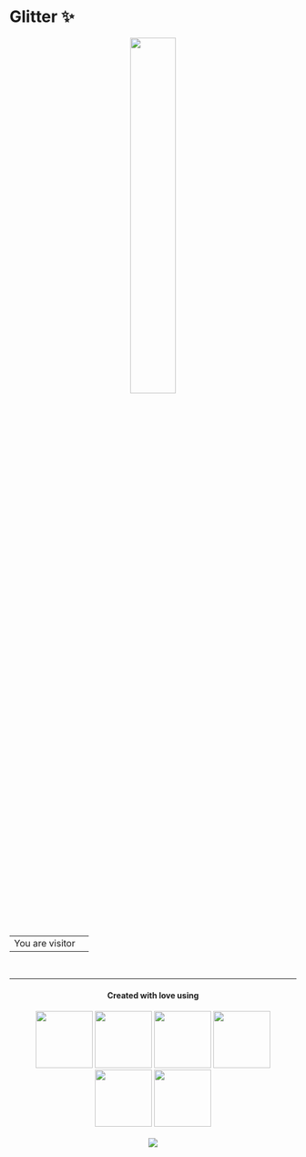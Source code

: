 # Glitter ✨
<p align="center">
<img src="https://user-images.githubusercontent.com/54982599/158023613-73cae52a-94dc-4509-adc5-992fe2cdf608.png" width="40%">
</p>
<table>
  <tr>
    <td>You are visitor</td>
    <td><img src="https://profile-counter.glitch.me/GauravKakoti/count.svg" alt="" /></td>
  </tr>
</table>
<br>
<hr>
<center> <h4>Created with love using<h4> </center>
<p align="center">
  <img src="https://media3.giphy.com/media/ln7z2eWriiQAllfVcn/200w.webp" width="100">
  <img src="https://i.giphy.com/media/LMt9638dO8dftAjtco/200.webp" width="100">
  <img src="https://i.giphy.com/media/eNAsjO55tPbgaor7ma/200w.webp" width="100">
  <img src="https://i.giphy.com/media/VgGthkhUvGgOit7Y9i/200.webp" width="100">
  <img src="https://i.giphy.com/media/KzJkzjggfGN5Py6nkT/200.webp" width="100">
  <img src="https://i.giphy.com/media/IdyAQJVN2kVPNUrojM/200.webp" width="100"><br><br>
  <img src="https://camo.githubusercontent.com/936a08778c7e4885053d148c07bbd2339dfbdd80/68747470733a2f2f6665726f73732e6e65742f782f6e6f6465322e676966" />
</p>
<br>
<br>




